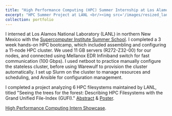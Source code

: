```yaml
---
title: "High Performance Computing (HPC) Summer Internship at Los Alamos National Lab (LANL)"
excerpt: "HPC Summer Project at LANL <br/><img src='/images/resized_lanl.jpg'>"
collection: portfolio
---
```


I interned at Los Alamos National Laboratory (LANL) in northern New Mexico with the [Supercomputer Institute Summer School](https://www.lanl.gov/projects/national-security-education-center/information-science-technology/summer-schools/cscnsi/index.php). 
I completed a 3 week hands-on HPC bootcamp, which included assembling and configuring a 11-node HPC cluster. We used 11 GB servers (R272-Z32-00) for our nodes, and connected using Mellanox EDR Infiniband switch for fast communication (100 Gbps). 
I used netboot to practice manually configure the stateless cluster, before using Warewulf to provision the cluster automatically. 
I set up Slurm on the cluster to manage resources and scheduling, and Ansible for configuration management.

I completed a project  analyzing 6 HPC filesystems maintained by LANL, titled "Seeing the trees for the forest:
Describing HPC Filesystems with the Grand Unified File-Index (GUFI)." [Abstract](https://www.lanl.gov/org/ddste/aldsc/hpc/_assets/docs/mini-showcase-abstracts/GUFIfores.pdf) & 
[Poster](https://www.lanl.gov/org/ddste/aldsc/hpc/_assets/docs/posters/seeing-the-trees-in-the-forest-poster.pdf). <br>

[High Performance Computing Intern Showcase](https://www.lanl.gov/org/ddste/aldsc/hpc/recruiting/intern-showcase.php). <br>
